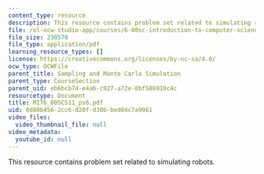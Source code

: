 ```yaml
---
content_type: resource
description: This resource contains problem set related to simulating robots.
file: /ol-ocw-studio-app/courses/6-00sc-introduction-to-computer-science-and-programming-spring-2011/8d80b4562cc6d20fd30bbed04c7a9961_MIT6_00SCS11_ps6.pdf
file_size: 238578
file_type: application/pdf
learning_resource_types: []
license: https://creativecommons.org/licenses/by-nc-sa/4.0/
ocw_type: OCWFile
parent_title: Sampling and Monte Carlo Simulation
parent_type: CourseSection
parent_uid: eb6bcb74-e4a6-c927-a72e-0bf586910c4c
resourcetype: Document
title: MIT6_00SCS11_ps6.pdf
uid: 8d80b456-2cc6-d20f-d30b-bed04c7a9961
video_files:
  video_thumbnail_file: null
video_metadata:
  youtube_id: null
---
```

This resource contains problem set related to simulating robots.